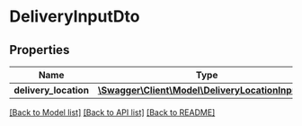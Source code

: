 # DeliveryInputDto

## Properties
Name | Type | Description | Notes
------------ | ------------- | ------------- | -------------
**delivery_location** | [**\Swagger\Client\Model\DeliveryLocationInputDto**](DeliveryLocationInputDto.md) |  | [optional] 

[[Back to Model list]](../README.md#documentation-for-models) [[Back to API list]](../README.md#documentation-for-api-endpoints) [[Back to README]](../README.md)


